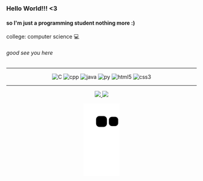 ### Hello World!!! <3

#### so I'm just a programming student nothing more :)
college: computer science :computer:
###### good see you here 

---
<div align="center">
  <img src="https://cdn.jsdelivr.net/gh/devicons/devicon/icons/c/c-plain.svg" alt="C" width="40">
  <img src="https://cdn.jsdelivr.net/gh/devicons/devicon/icons/cplusplus/cplusplus-plain.svg" alt="cpp" width="40">
  <img src="https://cdn.jsdelivr.net/gh/devicons/devicon/icons/java/java-plain.svg" alt="java" width="40">
  <img src="https://cdn.jsdelivr.net/gh/devicons/devicon/icons/python/python-plain.svg" alt="py" width="40">
  <img src="https://cdn.jsdelivr.net/gh/devicons/devicon/icons/html5/html5-plain-wordmark.svg" alt="html5" width="40">
  <img src="https://cdn.jsdelivr.net/gh/devicons/devicon/icons/css3/css3-plain-wordmark.svg" alt="css3" width="40">
</div>

---

<div align="center">
  <a href="https://github.com/FelixClone">
  <img height="150em" src="https://github-readme-stats.vercel.app/api?username=FelixClone&show_icons=true&theme=tokyonight&include_all_commits=true&count_private=true">
    
  <img height="150em" src="https://github-readme-stats.vercel.app/api/top-langs/?username=FelixClone&layout=compact&langs_count=7&theme=tokyonight">
    
  ![Snake animation](https://github.com/FelixClone/FelixClone/blob/output/github-contribution-grid-snake.svg)
</div>
  

<!--
**FelixClone/FelixClone** is a ✨ _special_ ✨ repository because its `README.md` (this file) appears on your GitHub profile.

Here are some ideas to get you started:

- 🔭 I’m currently working on ...
- 🌱 I’m currently learning ...
- 👯 I’m looking to collaborate on ...
- 🤔 I’m looking for help with ...
- 💬 Ask me about ...
- 📫 How to reach me: ...
- 😄 Pronouns: ...
- ⚡ Fun fact: ...
-->
